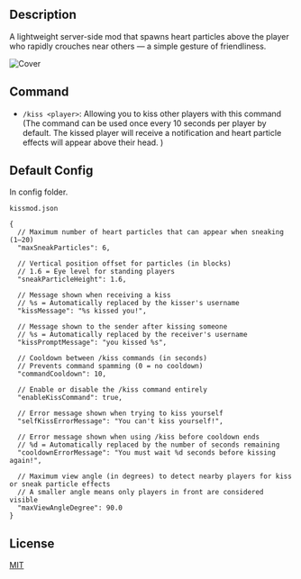 ## Description

A lightweight server-side mod that spawns heart particles above the player who rapidly crouches near others — a simple gesture of friendliness.

![Cover](https://cdn.modrinth.com/data/cached_images/229f853e39181c31096cbc8252a28a401b63e409.png)

## Command

- `/kiss <player>`: Allowing you to kiss other players with this command (The command can be used once every 10 seconds per player by default. The kissed player will receive a notification and heart particle effects will appear above their head.
  )

## Default Config

In config folder.

`kissmod.json`

```jsonc
{
  // Maximum number of heart particles that can appear when sneaking (1–20)
  "maxSneakParticles": 6,

  // Vertical position offset for particles (in blocks)
  // 1.6 = Eye level for standing players
  "sneakParticleHeight": 1.6,

  // Message shown when receiving a kiss
  // %s = Automatically replaced by the kisser's username
  "kissMessage": "%s kissed you!",

  // Message shown to the sender after kissing someone
  // %s = Automatically replaced by the receiver's username
  "kissPromptMessage": "you kissed %s",

  // Cooldown between /kiss commands (in seconds)
  // Prevents command spamming (0 = no cooldown)
  "commandCooldown": 10,

  // Enable or disable the /kiss command entirely
  "enableKissCommand": true,

  // Error message shown when trying to kiss yourself
  "selfKissErrorMessage": "You can't kiss yourself!",

  // Error message shown when using /kiss before cooldown ends
  // %d = Automatically replaced by the number of seconds remaining
  "cooldownErrorMessage": "You must wait %d seconds before kissing again!",

  // Maximum view angle (in degrees) to detect nearby players for kiss or sneak particle effects
  // A smaller angle means only players in front are considered visible
  "maxViewAngleDegree": 90.0
}
```

## License

[MIT](https://github.com/jiazengp/kiss-fabric/blob/master/LICENSE)